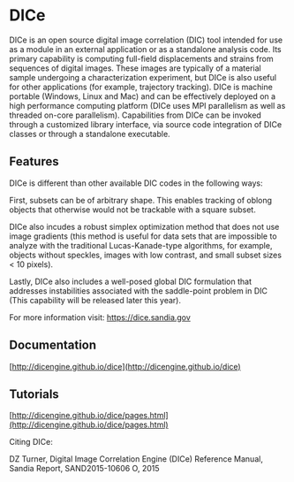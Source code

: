 DICe
====

DICe is an open source digital image correlation (DIC) tool intended for use as a module in an external application or as a standalone analysis code. Its primary capability is computing full-field displacements and strains from sequences of digital images. These images are typically of a material sample undergoing a characterization experiment, but DICe is also useful for other applications (for example, trajectory tracking). DICe is machine portable (Windows, Linux and Mac) and can be effectively deployed on a high performance computing platform (DICe uses MPI parallelism as well as threaded on-core parallelism). Capabilities from DICe can be invoked through a customized library interface, via source code integration of DICe classes or through a standalone executable.

Features
--------

DICe is different than other available DIC codes in the following ways:

First, subsets can be of arbitrary shape. This enables tracking of oblong objects that otherwise would not be trackable with a square subset.

DICe also incudes a robust simplex optimization method that does not use image gradients (this method is useful for data sets that are impossible to analyze with the traditional Lucas-Kanade-type algorithms, for example,  objects without speckles, images with low contrast, and small subset sizes < 10 pixels).

Lastly, DICe also includes a well-posed global DIC formulation that addresses instabilities associated with the saddle-point problem in DIC (This capability will be released later this year).

For more information visit: https://dice.sandia.gov

Documentation
-------------
[http://dicengine.github.io/dice](http://dicengine.github.io/dice)

Tutorials
---------
[http://dicengine.github.io/dice/pages.html](http://dicengine.github.io/dice/pages.html)

Citing DICe:

DZ Turner, Digital Image Correlation Engine (DICe) Reference Manual, Sandia Report, SAND2015-10606 O, 2015